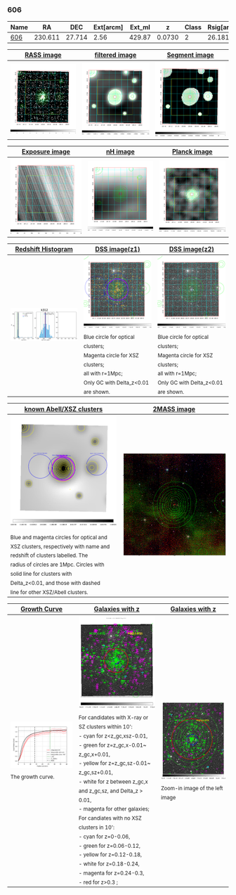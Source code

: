 <div STYLE="page-break-after: always;"></div>

### 606

|Name          |RA          |DEC      | Ext[arcm] | Ext_ml | z    | Class| Rsig[arcmin] | CRsig[c/s] | CR500[c/s] | R500[Mpc] |L500[erg/s]|F500[erg/s/cm^2]| M500[Msun]|Tx[keV]|beta|GC(XSZ,Delta_z<0.01)| GC(OPT,Delta_z<0.01)|GC|alias|
|--------------|------------|------------|---|---|-----------|--------|------|------|----|----|----|----|----|----|----|----|----|----|---|
|[606](script/606.md)     | 230.611       | 27.714       | 2.56    | 429.87   | 0.0730 | 2   | 26.181 |1.236 |1.146 |1.143 |2.831e+44 |2.174e-11 |4.551e+14 |5.581 |0.718 |Tar, |Wen, |Tar, |k312|

|[RASS image](../image/606/606_img.pdf)|[filtered image](../image/606/606_fil.pdf)|[Segment image](../image/606/606_seg.pdf)|
|-------------------|--------------------|-------------------|
| <img src="../image/606/606_img.png" width="300">  | <img src="../image/606/606_fil.png" width="300">   | <img src="../image/606/606_seg.png" width="300">  |

|[Exposure image](../image/606/606_mex.pdf)| [nH image](../image/606/606_nh.pdf)| [Planck image](../image/606/606_p.pdf)|
|-------------------|--------------------|-------------------|
|<img src="../image/606/606_mex.png" width="300">   | <img src="../image/606/606_nh.png" width="300">    | <img src="../image/606/606_p.png" width="300"> |

|[Redshift Histogram](../image/606/606_zg.pdf) | [DSS image(z1)](../image/606/606_dss_z1.pdf)      |  [DSS image(z2)](../image/606/606_dss_z2.pdf)    |
|-------------------|--------------------|-------------------|
|<img src="../image/606/606_zg.png" width="300"> |<img src="../image/606/606_dss_z1.png" width="300"> <sub><br>Blue circle for optical clusters; <br>Magenta circle for XSZ clusters; <br>all with r=1Mpc; <br>Only GC with Delta_z<0.01 are shown. </sub>| <img src="../image/606/606_dss_z2.png" width="300"><sub><br>Blue circle for optical clusters; <br>Magenta circle for XSZ clusters; <br>all with r=1Mpc; <br>Only GC with Delta_z<0.01 are shown. </sub> |

|[known Abell/XSZ clusters](../image/606/606_m.pdf) | [2MASS image](../image/606/606_2mass.pdf)      |
|-------------------|-------------------|
|<img src=../image/606/606_m.png width="300"> <sub><br>Blue and magenta circles for optical and <br>XSZ clusters, respectively with name and <br>redshift of clusters labelled. The <br>radius of circles are 1Mpc. Circles with <br>solid line for clusters with <br>Delta_z<0.01, and those with dashed <br>line for other XSZ/Abell clusters.        </sub>|<img src="../image/606/606_2mass.png" width="300">  |

|[Growth Curve](../image/606/606_gca_all.png) |[Galaxies with z](../image/606/606_opt_ned.pdf) |[Galaxies with z](../image/606/606_opt_ned_zoom.pdf) |
|-------------------|-------------------|-------------------|
| <img src="../image/606/606_gca_all.png" width="300"> <sub><br>The growth curve.</sub>| <img src=../image/606/606_opt_ned.png width="300"> <br><sub> For candidates with X-ray or SZ clusters within 10': <br> - cyan for z<z_gc,xsz-0.01, <br> - green for z=z_gc,x-0.01~ z_gc,x+0.01, <br> - yellow for z=z_gc,sz-0.01~ z_gc,sz+0.01, <br> - white for z between z_gc,x and z_gc,sz, and Delta_z > 0.01, <br> - magenta for other galaxies; <br>For candiates with no XSZ clusters in 10': <br> - cyan for z=0-0.06, <br> - green for z=0.06-0.12, <br> - yellow for z=0.12-0.18, <br> - white for z=0.18-0.24, <br> - magenta for z=0.24-0.3, <br> - red for z>0.3 ;  </sub>|<img src=../image/606/606_opt_ned_zoom.png width="300">  <br><sub> Zoom-in image of the left image</sub>|




